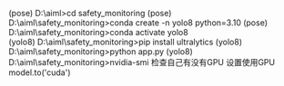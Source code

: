 (pose) D:\aiml>cd safety_monitoring
(pose) D:\aiml\safety_monitoring>conda create -n yolo8 python=3.10
(pose) D:\aiml\safety_monitoring>conda activate yolo8   
(yolo8) D:\aiml\safety_monitoring>pip install ultralytics
(yolo8) D:\aiml\safety_monitoring>python app.py
(yolo8) D:\aiml\safety_monitoring>nvidia-smi
检查自己有没有GPU
设置使用GPU
model.to('cuda')
